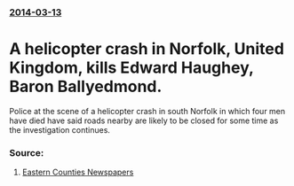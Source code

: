 ### [2014-03-13](/news/2014/03/13/index.md)

# A helicopter crash in Norfolk, United Kingdom, kills Edward Haughey, Baron Ballyedmond. 

Police at the scene of a helicopter crash in south Norfolk in which four men have died have said roads nearby are likely to be closed for some time as the investigation continues.


### Source:

1. [Eastern Counties Newspapers](http://www.edp24.co.uk/news/update_police_say_roads_around_norfolk_helicopter_crash_site_will_remain_closed_for_some_time_as_investigations_continue_into_tragedy_in_which_four_men_including_lord_ballyedmond_were_killed_1_3431382)
